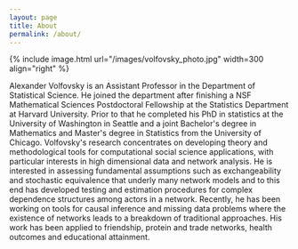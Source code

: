 ```yaml
---
layout: page
title: About
permalink: /about/
---
```


{% include image.html url="/images/volfovsky_photo.jpg" width=300 align="right" %}

Alexander Volfovsky is an Assistant Professor in the Department of Statistical Science. He joined the department after finishing a NSF Mathematical Sciences Postdoctoral Fellowship at the Statistics Department at Harvard University. Prior to that he completed his PhD in statistics at the University of Washington in Seattle and a joint Bachelor's degree in Mathematics and Master's degree in Statistics from the University of Chicago. Volfovsky's research concentrates on developing theory and methodological tools for computational social science applications, with particular interests in high dimensional data and network analysis. He is interested in assessing fundamental assumptions such as exchangeability and stochastic equivalence that underly many network models and to this end has developed testing and estimation procedures for complex dependence structures among actors in a network. Recently, he has been working on tools for causal inference and missing data problems where the existence of networks leads to a breakdown of traditional approaches. His work has been applied to friendship, protein and trade networks, health outcomes and educational attainment.

